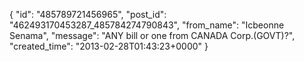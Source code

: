  {
   "id": "485789721456965",
   "post_id": "462493170453287_485784274790843",
   "from_name": "Icbeonne Senama",
   "message": "ANY bill or one from CANADA Corp.(GOVT)?",
   "created_time": "2013-02-28T01:43:23+0000"
 }
